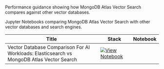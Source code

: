 Performance guidance showing how MongoDB Atlas Vector Search compares against other vector databases.

Jupyter Notebooks comparing MongoDB Atlas Vector Search with other vector databases and search engines.

| Title | Stack | Notebook |
|-------|-------|----------|
| Vector Database Comparison For AI Workloads: Elasticsearch vs MongoDB Atlas Vector Search | [![View Notebook](https://img.shields.io/badge/view-notebook-orange?logo=jupyter)](https://colab.research.google.com/github/mongodb-developer/GenAI-Showcase/blob/main/notebooks/performance_guidance/ai_workload_database_architecture_mongodb_elastic.ipynb) |